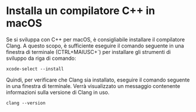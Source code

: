 <h1 data-loc-id="walkthrough.mac.install.compiler">Installa un compilatore C++ in macOS</h1>
<p data-loc-id="walkthrough.mac.text1">Se si sviluppa con C++ per macOS, è consigliabile installare il compilatore Clang. A questo scopo, è sufficiente eseguire il comando seguente in una finestra di terminale (CTRL+MAIUSC+`) per installare gli strumenti di sviluppo da riga di comando:</p>
<pre><code class="lang-bash">xcode-select --install</code></pre>
<p data-loc-id="walkthrough.mac.text2">Quindi, per verificare che Clang sia installato, eseguire il comando seguente in una finestra di terminale. Verrà visualizzato un messaggio contenente informazioni sulla versione di Clang in uso.</p>
<pre><code class="lang-bash">clang --version</code></pre>
